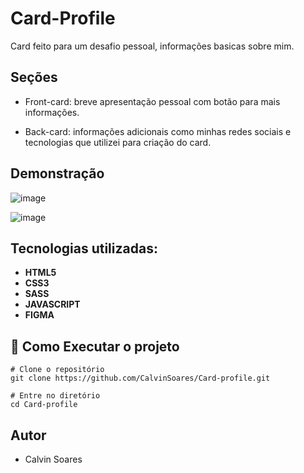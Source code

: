 

# Card-Profile

Card feito para um desafio pessoal, informações basicas sobre mim.

## Seções

* Front-card: breve apresentação pessoal com botão para mais informações.

* Back-card: informações adicionais como minhas redes sociais e tecnologias que utilizei para criação do card.

## Demonstração 

![image](https://github.com/CalvinSoares/Card-profile/assets/99036067/8b1616cc-2739-46b8-b8f4-c78cfa69caa8)

![image](https://github.com/CalvinSoares/Card-profile/assets/99036067/5434c1d2-9755-4568-82d8-ef3b4acf7596)

## Tecnologias utilizadas: 

* **HTML5**
* **CSS3**
* **SASS**
* **JAVASCRIPT**
* **FIGMA**
## 🔧 Como Executar o projeto

```
# Clone o repositório
git clone https://github.com/CalvinSoares/Card-profile.git

# Entre no diretório
cd Card-profile

```
## Autor

* Calvin Soares





